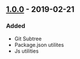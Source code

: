 ## [1.0.0] - 2019-02-21

### Added
- Git Subtree
- Package.json utilites
- Js utilities


[1.0.0]: https://github.com/articstudio/js-bin/releases/tag/1.0.0